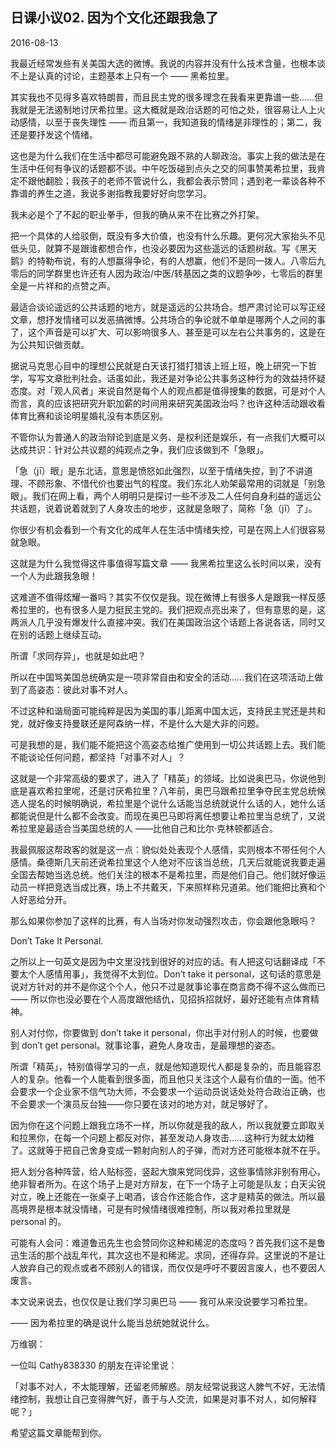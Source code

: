 ## 日课小议02.  因为个文化还跟我急了

2016-08-13

我最近经常发些有关美国大选的微博。我说的内容并没有什么技术含量，也根本谈不上是认真的讨论，主题基本上只有一个 —— 黑希拉里。

其实我也不见得多喜欢特朗普，而且民主党的很多理念在我看来更靠谱一些……但我就是无法遏制地讨厌希拉里。这大概就是政治话题的可怕之处，很容易让人上火动感情，以至于丧失理性 —— 而且第一，我知道我的情绪是非理性的；第二，我还是要抒发这个情绪。

这也是为什么我们在生活中都尽可能避免跟不熟的人聊政治。事实上我的做法是在生活中任何有争议的话题都不谈。中午吃饭碰到点头之交的同事赞美希拉里，我肯定不跟他翻脸；我孩子的老师不管说什么，我都会表示赞同；遇到老一辈谈各种不靠谱的养生之道，我说多谢指教我要好好向您学习。

我未必是个了不起的职业拳手，但我的确从来不在比赛之外打架。

把一个具体的人给驳倒，既没有多大价值，也没有什么乐趣。更何况大家抬头不见低头见，就算不是跟谁都想合作，也没必要因为这些遥远的话题树敌。写《黑天鹅》的特勒布说，有的人想赢得争论，有的人想赢，他们不是同一拨人。八零后九零后的同学群里也许还有人因为政治/中医/转基因之类的议题争吵，七零后的群里全是一片祥和的点赞之声。

最适合谈论遥远的公共话题的地方，就是遥远的公共场合。想严肃讨论可以写正经文章，想抒发情绪可以发恶搞微博。公共场合的争论就不单单是哪两个人之间的事了，这个声音是可以扩大、可以影响很多人、甚至是可以左右公共事务的，这是在为公共知识做贡献。

据说马克思心目中的理想公民就是白天该打猎打猎该上班上班，晚上研究一下哲学，写写文章批判社会。话虽如此，我还是对争论公共事务这种行为的效益持怀疑态度。对「观人风者」来说自然是每个人的观点都是值得搜集的数据，可是对个人而言，真的应该把研究升职加薪的时间用来研究美国政治吗？也许这种活动跟收看体育比赛和谈论明星婚礼没有本质区别。

不管你认为普通人的政治辩论到底是义务、是权利还是娱乐，有一点我们大概可以达成共识：针对公共议题的纯观点之争，我们应该做到不「急眼」。

「急（jī）眼」是东北话，意思是愤怒如此强烈，以至于情绪失控，到了不讲道理、不顾形象、不惜代价也要出气的程度。我们东北人劝架最常用的词就是「别急眼」。我们在网上看，两个人明明只是探讨一些不涉及二人任何自身利益的遥远公共话题，说着说着就到了人身攻击的地步，这就是急眼了，简称「急（jī）了」。

你很少有机会看到一个有文化的成年人在生活中情绪失控，可是在网上人们很容易就急眼。

这就是为什么我觉得这件事值得写篇文章 —— 我黑希拉里这么长时间以来，没有一个人为此跟我急眼！

这难道不值得炫耀一番吗？其实不仅仅是我。现在微博上有很多人是跟我一样反感希拉里的，也有很多人是力挺民主党的。我们把观点亮出来了，但有意思的是，这两派人几乎没有爆发什么直接冲突。我们在美国政治这个话题上各说各话，同时又在别的话题上继续互动。

所谓「求同存异」，也就是如此吧？

所以在中国骂美国总统确实是一项非常自由和安全的活动……我们在这项活动上做到了高姿态：彼此对事不对人。

不过这种和谐局面可能纯粹是因为美国的事儿距离中国太远，支持民主党还是共和党，就好像支持曼联还是阿森纳一样，不是什么大是大非的问题。

可是我想的是，我们能不能把这个高姿态给推广使用到一切公共话题上去。我们能不能谈论任何问题，都坚持「对事不对人」？

这就是一个非常高级的要求了，进入了「精英」的领域。比如说奥巴马，你说他到底是喜欢希拉里呢，还是讨厌希拉里？八年前，奥巴马跟希拉里争夺民主党总统候选人提名的时候明确说，希拉里是个说什么话能当总统就说什么话的人，她什么话都能说但是什么都不会改变。而现在奥巴马即将离任想要让希拉里当总统了，又说希拉里是最适合当美国总统的人 ——比他自己和比尔·克林顿都适合。

我最佩服这帮政客的就是这一点：貌似处处表现个人感情，实则根本不带任何个人感情。桑德斯几天前还说希拉里这个人绝对不应该当总统，几天后就能说我要走遍全国去帮她当选总统。他们关注的根本不是希拉里，而是他们自己。他们就好像运动员一样把竞选当成比赛，场上不共戴天，下来照样称兄道弟。他们能把比赛和个人好恶给分开。

那么如果你参加了这样的比赛，有人当场对你发动强烈攻击，你会跟他急眼吗？

Don’t Take It Personal.

之所以上一句英文是因为中文里没找到很好的对应的话。有人把这句话翻译成「不要太个人感情用事」，我觉得不太到位。Don’t take it personal，这句话的意思是说对方针对的并不是你这个个人，他只不过是就事论事在商言商不得不这么做而已 —— 所以你也没必要在个人高度跟他结仇，见招拆招就好，最好还能有点体育精神。 

别人对付你，你要做到 don’t take it personal，你出手对付别人的时候，也要做到 don’t get personal。就事论事，避免人身攻击，是最理想的姿态。

所谓「精英」，特别值得学习的一点，就是他知道现代人都是复杂的，而且能容忍人的复杂。他看一个人能看到很多面，而且他只关注这个人最有价值的一面。他不会要求一个企业家不信气功大师，不会要求一个运动员说话处处符合政治正确，也不会要求一个演员反台独——你只要在该对的地方对，就足够好了。

因为你在这个问题上跟我立场不一样，所以你就是我的敌人，所以我就要立即取关和拉黑你，在每一个问题上都反对你，甚至发动人身攻击……这种行为就太幼稚了。这就等于把自己舍身变成一颗射向别人的子弹，而对方还可能根本就不在乎。

把人划分各种阵营，给人贴标签，竖起大旗来党同伐异，这些事情除非别有用心，绝非智者所为。在这个场子上是对方辩友，在下一个场子上可能是队友；白天尖锐对立，晚上还能在一张桌子上喝酒，该合作还能合作，这才是精英的做法。所以最高境界是根本就没情绪，可是有时候情绪很难控制，所以我对希拉里就是 personal 的。

可能有人会问：难道鲁迅先生也会赞同你这种和稀泥的态度吗？首先我们这不是鲁迅生活的那个战乱年代，其次这也不是和稀泥。求同，还得存异。这里说的不是让人放弃自己的观点或者不顾别人的错误，而仅仅是呼吁不要因言废人，也不要因人废言。

本文说来说去，也仅仅是让我们学习奥巴马 —— 我可从来没说要学习希拉里。

—— 因为希拉里的确是说什么能当总统她就说什么。

万维钢：

一位叫 Cathy838330 的朋友在评论里说：

「对事不对人，不太能理解，还留老师解惑。朋友经常说我这人脾气不好，无法情绪控制，我想让自己变得脾气好，善于与人交流，如果是对事不对人，如何解释呢？」

希望这篇文章能帮到你。